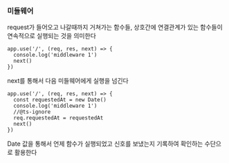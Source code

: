 ### 미들웨어

request가 들어오고 나갈때까지 거쳐가는 함수들, 상호간에 연결관계가 있는 함수들이 연속적으로 실행되는 것을 의미한다

```
app.use('/', (req, res, next) => {
  console.log('middleware 1')
  next()
})
```

next를 통해서 다음 미들웨어에게 실행을 넘긴다

```
app.use('/', (req, res, next) => {
  const requestedAt = new Date()
  console.log('middleware 1')
  //@ts-ignore
  req.requestedAt = requestedAt
  next()
})
```

Date 값을 통해서 언제 함수가 실행되었고 신호를 보냈는지 기록하여 확인하는 수단으로 활용한다
